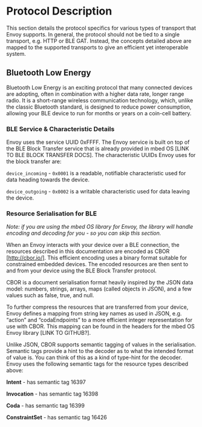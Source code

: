# Protocol Description

This section details the protocol specifics for various types of transport that Envoy supports. In general, the protocol should not be tied to a single transport, e.g. HTTP or BLE GAT. Instead, the concepts detailed above are mapped to the supported transports to give an efficient yet interoperable system.

## Bluetooth Low Energy

Bluetooth Low Energy is an exciting protocol that many connected devices are adopting, often in combination with a higher data rate, longer range radio. It is a short-range wireless communication technology, which, unlike the classic Bluetooth standard, is designed to reduce power consumption, allowing your BLE device to run for months or years on a coin-cell battery.

### BLE Service & Characteristic Details

Envoy uses the service UUID 0xFFFF. The Envoy service is built on top of the BLE Block Transfer service that is already provided in mbed OS [LINK TO BLE BLOCK TRANSFER DOCS]. The characteristic UUIDs Envoy uses for the block transfer are:

`device_incoming` - `0x0001` is a readable, notifiable characteristic used for data heading towards the device.

`device_outgoing` - `0x0002` is a writable characteristic used for data leaving the device.

### Resource Serialisation for BLE

*Note: if you are using the mbed OS library for Envoy, the library will handle encoding and decoding for you - so you can skip this section.*

When an Envoy interacts with your device over a BLE connection, the resources described in this documentation are encoded as CBOR [http://cbor.io/]. This efficient encoding uses a binary format suitable for constrained embedded devices. The encoded resources are then sent to and from your device using the BLE Block Transfer protocol.

CBOR is a document serialisation format heavily inspired by the JSON data model: numbers, strings, arrays, maps (called objects in JSON), and a few values such as false, true, and null.

To further compress the resources that are transferred from your device, Envoy defines a mapping from string key names as used in JSON, e.g. “action” and “codaEndpoints” to a more efficient integer representation for use with CBOR. This mapping can be found in the headers for the mbed OS Envoy library [LINK TO GITHUB?].

Unlike JSON, CBOR supports semantic tagging of values in the serialisation. Semantic tags provide a hint to the decoder as to what the intended format of value is. You can think of this as a kind of type-hint for the decoder. Envoy uses the following semantic tags for the resource types described above:

**Intent** - has semantic tag 16397

**Invocation** - has semantic tag 16398

**Coda** - has semantic tag 16399

**ConstraintSet** - has semantic tag 16426


